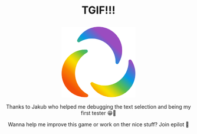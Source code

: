 # <p align="center">TGIF!!!</p>
<p align="center"><a href="https://flappyepilot.netlify.app/"><img alt="epilot" src="src/epilot_Logo_nur_Icon_regenbogen_RGB_angepasst.svg" width="200"></a></p>


<p align="center">Thanks to Jakub who helped me debugging the text selection and being my first tester 😁💪</p>

<p align="center"> Wanna help me improve this game or work on ther nice stuff? Join epilot 🚀 <a href="https://www.epilot.cloud/en/company/careers/developers-engineering"></a></p>
